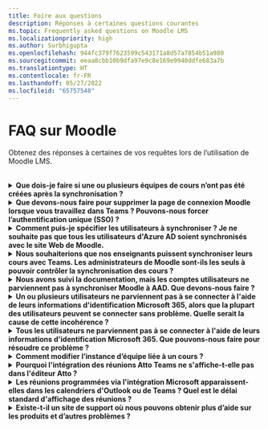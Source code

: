 ```yaml
---
title: Foire aux questions
description: Réponses à certaines questions courantes
ms.topic: Frequently asked questions on Moodle LMS
ms.localizationpriority: high
ms.author: Surbhigupta
ms.openlocfilehash: 944fc379f7623599c543171a8d57a7854b51a980
ms.sourcegitcommit: eeaa8cbb10b9dfa97e9c8e169e9940ddfe683a7b
ms.translationtype: HT
ms.contentlocale: fr-FR
ms.lasthandoff: 05/27/2022
ms.locfileid: "65757548"
---
```

# <a name="moodle-faq"></a>FAQ sur Moodle

Obtenez des réponses à certaines de vos requêtes lors de l’utilisation de Moodle LMS.<br>

<br>

<details>

<summary><b>Que dois-je faire si une ou plusieurs équipes de cours n’ont pas été créées après la synchronisation ?</b></summary>

Chaque cours Moodle doit avoir au moins un enseignant et un étudiant associés à un compte UPN Microsoft 365 AAD. L’équipe ne peut pas être créée si la synchronisation ne trouve pas de correspondance.

Chaque instance de cours en équipe doit avoir un propriétaire, et la synchronisation définit l’enseignant comme propriétaire, en supposant que la faculté possède la licence Teams.

<br>

</details>

<details>

<summary><b>Que devons-nous faire pour supprimer la page de connexion Moodle lorsque vous travaillez dans Teams ? Pouvons-nous forcer l’authentification unique (SSO) ?</b></summary>

Les utilisateurs disposent de plusieurs options de connexion à partir de la page de connexion Moodle.

* Pour vous connecter exclusivement à l’aide d’informations d’identification Microsoft 365, activez les paramètres de configuration **Forcer la redirection** pour le **plug-in auth_oidc**. Si le service est activé, l’utilisateur peut voir la page de connexion Microsoft.
* Pour vous connecter manuellement au portail Moodle, consultez [Moodle](https://moodle.org/login/index.php).

<br>

</details>

<details>

<summary><b>Comment puis-je spécifier les utilisateurs à synchroniser ? Je ne souhaite pas que tous les utilisateurs d'Azure AD soient synchronisés avec le site Web de Moodle. </b></summary>

Utilisez l’option **Restriction de création d’utilisateur** pour spécifier les utilisateurs en synchronisant les options de configuration du plug-in **local_o365**. Le menu déroulant à gauche du **filtre** propose des options telles que le pays, le nom de la société et la langue.

> [!TIP]
> Créez un groupe dynamique Microsoft 365 pour activer l'option de **filtre** avec plusieurs propriétés de profil.

L’image suivante montre les options de restrictions de création d’utilisateur :

:::image type="content" source="../assets/images/MoodleInstructions/faq-2.png" alt-text="synchro" border="true":::

:::image type="content" source="../assets/images/MoodleInstructions/faq-3.png" alt-text="Azure AD" border="true":::

<br>

</details>

<details>

<summary><b>Nous souhaiterions que nos enseignants puissent synchroniser leurs cours avec Teams. Les administrateurs de Moodle sont-ils les seuls à pouvoir contrôler la synchronisation des cours ?</b></summary>

Par défaut, seuls les administrateurs Moodle peuvent configurer la synchronisation. Le propriétaire de l'équipe peut contrôler si un cours est synchronisé avec les équipes et **Autoriser la configuration de la synchronisation de cours dans le cours** est activé. Dans ce cas, l’enseignant est le propriétaire de l’équipe. Le bloc affiche l’option de configuration pour les personnes ayant les autorisations de propriétaire appropriées. 

<!-- For more information, see Microsoft 365 block within the Moodle course interface. -->

L’image suivante montre l’option **Autoriser la configuration de la synchronisation de cours dans le cours** :

:::image type="content" source="../assets/images/MoodleInstructions/faq-4.png" alt-text="administrateur" border="true":::

L’image suivante illustre la synchronisation des cours :

:::image type="content" source="../assets/images/MoodleInstructions/faq-5.png" alt-text="synchronisation" border="true":::

<br>

</details>

<details>

<summary><b>Nous avons suivi la documentation, mais les comptes utilisateurs ne parviennent pas à synchroniser Moodle à AAD. Que devons-nous faire ?</b></summary>

Le problème peut être résolu avant que les utilisateurs n'effectuent le **Nettoyage du jeton Delta** comme étape finale de dépannage.

Le tableau suivant fournit les actions et dépendances à effectuer et à vérifier :

| Dépendance | Action | Référence|
|-------|------------|----------|
| Version stable| Vérifiez que la version de Moodle est répertoriée comme **stable**.| Pour plus d’informations, consultez [Prise en charge de la version](https://docs.moodle.org/dev/Releases#Version_support).|
|Autorisations| Vérifiez que l’application Azure dispose des autorisations nécessaires pour exécuter la synchronisation.| Pour plus d’informations, consultez [Autorisations Microsoft](https://docs.moodle.org/311/en/Microsoft_365#Permissions).|
| Synchronisation complète| Vérifiez que l'option **Effectuer une synchronisation complète à chaque exécution** est activée, et examinez les **Journaux des tâches** pour **Synchroniser les utilisateurs avec Azure AD**.| Pour plus d’informations, consultez [Activer la synchronisation complète](https://docs.moodle.org/311/en/local_o365)</br>Pour plus d’informations, consultez [Vérifier les journaux des tâches](https://docs.moodle.org/311/en/local_o365#Sync_users_with_Azure_AD). |
|Actualisation du jeton|Nettoyez le **Jeton delta de synchronisation utilisateur** dans le plug-in local_o365.| Pour plus d’informations, consultez [Actualisation du jeton](https://docs.moodle.org/38/en/Office365).|
<!-- |Actualisation du jeton|Nettoyer le **Jeton delta de synchronisation utilisateur** dans le plug-in local_o365| {moodle_url}\local_o365\acp.php? Mode=maintenance_cleandeltatoken| -->
<br>

</details>

<details>

<summary><b>Un ou plusieurs utilisateurs ne parviennent pas à se connecter à l'aide de leurs informations d'identification Microsoft 365, alors que la plupart des utilisateurs peuvent se connecter sans problème. Quelle serait la cause de cette incohérence ?</b></summary>

La raison des incohérences avec les utilisateurs qui ne peuvent pas signer en utilisant leurs informations d'identification Microsoft 365 peut être liée à l'opération de mappage des utilisateurs pendant la synchronisation. Pour résoudre ce problème, procédez comme suit :

* Vérifiez si le type d’authentification de l’utilisateur est **OpenID**.
* Vérifiez si le **Nom d’utilisateur** Moodle correspond au nom d’utilisateur AAD.
* Nettoyez le **Problème de jeton et** réessayez.
* Vérifiez si les utilisateurs ont des **Autorisations** pour accéder à l'application Azure.

<br>

</details>

<details>

<summary><b>Tous les utilisateurs ne parviennent pas à se connecter à l'aide de leurs informations d'identification Microsoft 365. Que pouvons-nous faire pour résoudre ce problème ?</b></summary>

Les utilisateurs qui n’ont pas pu se connecter au démarrage doivent signaler le problème et vérifier que la **Clé secrète du client** de l’application n’a pas expiré.

L'image suivante montre le message d'erreur reçu lorsque l'utilisateur signe en utilisant ses informations d'identification Microsoft 365 :

:::image type="content" source="../assets/images/MoodleInstructions/faq-6.png" alt-text="signaler un problème" border="true":::

L'image suivante montre l'erreur dans le portail Azure :

:::image type="content" source="../assets/images/MoodleInstructions/faq-7.png" alt-text="Portail Azure" border="true":::

Si la **clé secrète du client** a expiré, l’utilisateur doit en générer une nouvelle **clé secrète** et mettre à jour la configuration trouvée sur la page. Les utilisateurs peuvent se reconnecter après la mise à jour de la **clé secrète du client**, ce qui peut prendre jusqu’à 24 heures.

<br>

</details>

<details>

<summary><b>Comment modifier l’instance d’équipe liée à un cours ?</b></summary>

Les administrateurs peuvent modifier l’instance d’équipe associée à un cours via la page **Gérer les connexions d’équipes**. Sélectionnez **Connecter** à côté du cours à modifier et sélectionnez l’instance d’équipe. Si vous utilisez la réinitialisation de cours pour archiver une équipe, vous pouvez la lier à l’équipe précédente.

L'image suivante montre l'instance des équipes :

:::image type="content" source="../assets/images/MoodleInstructions/faq-8.png" alt-text="instance des équipes" border="true":::

<br>

</details>

<details>

<summary><b>Pourquoi l'intégration des réunions Atto Teams ne s'affiche-t-elle pas dans l'éditeur Atto ?</b></summary>

L'utilisateur peut être confronté à un problème de réunion Atto Teams si la référence à l'icône est absente de la **Configuration de la barre d'outils**, qui affiche l'icône Teams dans l'éditeur Atto. L'utilisateur doit ajouter l'icône de réunion Teams à droite de l'icône de liens en suivant les étapes suivantes :

* Installez le plug-in.
* Mettre à jour la **Configuration de la barre d’outils** avec une **réunion Teams**.

Les images suivantes montrent l’icône de la barre d’outils après ajustement de la configuration de la barre d’outils :

:::image type="content" source="../assets/images/MoodleInstructions/faq-9.png" alt-text="barre d’outils" border="true":::

:::image type="content" source="../assets/images/MoodleInstructions/faq-10.png" alt-text="icône liens":::

Pour plus d’informations sur la modification de la barre d’outils Atto, consultez :

* [Éditeur Atto-ModdleDocs](https://docs.moodle.org/311/en/Atto_editor)
* [Éditeur Atto-Mappage des icônes](https://docs.moodle.org/311/en/Atto_editor#:~:text=in%20the%20editor.-,Atto%20editor%20toolbar,-Atto%20Row%201)
<br>

</details>

<details>

<summary><b>Les réunions programmées via l'intégration Microsoft apparaissent-elles dans les calendriers d'Outlook ou de Teams ? Quel est le délai standard d'affichage des réunions ?</b></summary>

Les réunions programmées via l'application n'apparaissent pas dans le calendrier Outlook ou Teams du planificateur, car elles sont similaires aux réunions de canal. Tous les membres du canal de cours peuvent assister à la réunion directement à partir du lien du canal intégré. Pour plus d’informations, consultez [Réunions de canal](https://www.knowledgewave.com/blog/benefits-of-channel-meetings-in-microsoft-teams).

Toutefois, vous pouvez accéder à l'invitation et ajouter manuellement les noms des participants aux champs **Obligatoires** ou **Facultatifs** de l'invitation à la réunion pour afficher la réunion à distance sur leurs calendriers. Les chronologies standard sont basés sur la date que l'utilisateur indique lors de la création de la réunion. Pour plus d’informations, consultez [Limites et spécifications pour Teams](/microsoftteams/limits-specifications-teams).

<br>

</details>

<details>

<summary><b>Existe-t-il un site de support où nous pouvons obtenir plus d’aide sur les produits et d’autres problèmes ?</b></summary>

Pour obtenir de l'aide et de l'assistance sur les questions relatives aux produits et aux services ou pour obtenir de l'aide de la communauté des développeurs, consultez [Support et commentaires](/microsoftteams/platform/feedback).



